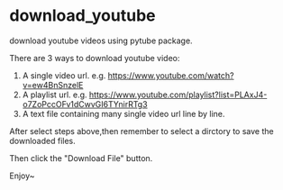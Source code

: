 # download_youtube
download youtube videos using pytube package.

There are 3 ways to download youtube video:
1. A single video url. e.g. https://www.youtube.com/watch?v=ew4BnSnzelE
2. A playlist url. e.g. https://www.youtube.com/playlist?list=PLAxJ4-o7ZoPccOFv1dCwvGI6TYnirRTg3
3. A text file containing many single video url line by line.

After select steps above,then remember to select a dirctory to save the downloaded files.

Then click the "Download File" button.

Enjoy~